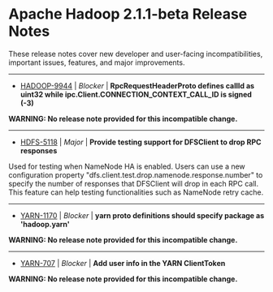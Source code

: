 
<!---
# Licensed to the Apache Software Foundation (ASF) under one
# or more contributor license agreements.  See the NOTICE file
# distributed with this work for additional information
# regarding copyright ownership.  The ASF licenses this file
# to you under the Apache License, Version 2.0 (the
# "License"); you may not use this file except in compliance
# with the License.  You may obtain a copy of the License at
#
#     http://www.apache.org/licenses/LICENSE-2.0
#
# Unless required by applicable law or agreed to in writing, software
# distributed under the License is distributed on an "AS IS" BASIS,
# WITHOUT WARRANTIES OR CONDITIONS OF ANY KIND, either express or implied.
# See the License for the specific language governing permissions and
# limitations under the License.
-->
# Apache Hadoop  2.1.1-beta Release Notes

These release notes cover new developer and user-facing incompatibilities, important issues, features, and major improvements.


---

* [HADOOP-9944](https://issues.apache.org/jira/browse/HADOOP-9944) | *Blocker* | **RpcRequestHeaderProto defines callId as uint32 while ipc.Client.CONNECTION\_CONTEXT\_CALL\_ID is signed (-3)**

**WARNING: No release note provided for this incompatible change.**


---

* [HDFS-5118](https://issues.apache.org/jira/browse/HDFS-5118) | *Major* | **Provide testing support for DFSClient to drop RPC responses**

Used for testing when NameNode HA is enabled. Users can use a new configuration property "dfs.client.test.drop.namenode.response.number" to specify the number of responses that DFSClient will drop in each RPC call. This feature can help testing functionalities such as NameNode retry cache.


---

* [YARN-1170](https://issues.apache.org/jira/browse/YARN-1170) | *Blocker* | **yarn proto definitions should specify package as 'hadoop.yarn'**

**WARNING: No release note provided for this incompatible change.**


---

* [YARN-707](https://issues.apache.org/jira/browse/YARN-707) | *Blocker* | **Add user info in the YARN ClientToken**

**WARNING: No release note provided for this incompatible change.**



